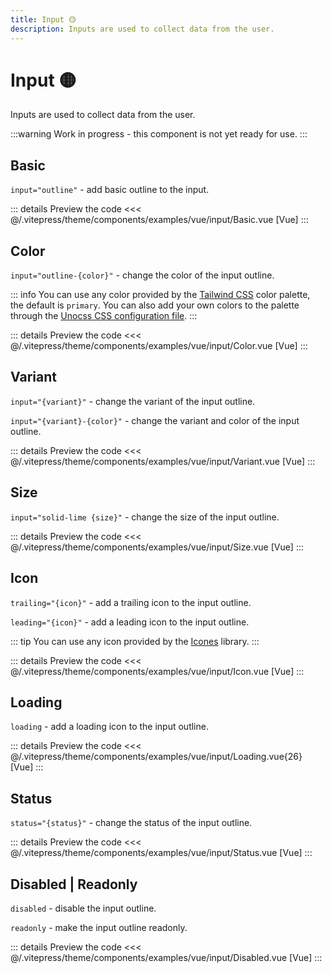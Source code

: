 ```yaml
---
title: Input 🟡
description: Inputs are used to collect data from the user.
---
```


# Input 🟡

Inputs are used to collect data from the user.

:::warning
Work in progress - this component is not yet ready for use.
:::

## Basic
`input="outline"` - add basic outline to the input.

<AppExemplar>
  <NVInput
    type="email"
    input="outline"
    placeholder="Enter your email address"
  />
</AppExemplar>

::: details Preview the code
  <<< @/.vitepress/theme/components/examples/vue/input/Basic.vue [Vue]
:::

## Color
`input="outline-{color}"` - change the color of the input outline.

::: info
You can use any color provided by the [Tailwind CSS](https://tailwindcss.com/docs/customizing-colors) color palette, the default is `primary`. You can also add your own colors to the palette through the [Unocss CSS configuration file](https://unocss.dev/guide/config-file).
:::

<AppExemplar>
  <ExampleVueInputColor/>
</AppExemplar>

::: details Preview the code
  <<< @/.vitepress/theme/components/examples/vue/input/Color.vue [Vue]
:::

## Variant
`input="{variant}"` - change the variant of the input outline.

`input="{variant}-{color}"` - change the variant and color of the input outline.

<AppExemplar>
  <ExampleVueInputVariant/>
</AppExemplar>

::: details Preview the code
  <<< @/.vitepress/theme/components/examples/vue/input/Variant.vue [Vue]
:::

## Size
`input="solid-lime {size}"` - change the size of the input outline.

<AppExemplar>
  <ExampleVueInputSize/>
</AppExemplar>

::: details Preview the code
  <<< @/.vitepress/theme/components/examples/vue/input/Size.vue [Vue]
:::

## Icon
`trailing="{icon}"` - add a trailing icon to the input outline.

`leading="{icon}"` - add a leading icon to the input outline.

::: tip
You can use any icon provided by the [Icones](https://icones.js.org/) library.
:::

<AppExemplar>
  <ExampleVueInputIcon/>
</AppExemplar>

::: details Preview the code
  <<< @/.vitepress/theme/components/examples/vue/input/Icon.vue [Vue]
:::

## Loading
`loading` - add a loading icon to the input outline.

<AppExemplar>
  <ExampleVueInputLoading/>
</AppExemplar>

::: details Preview the code
  <<< @/.vitepress/theme/components/examples/vue/input/Loading.vue{26} [Vue]
:::

## Status
`status="{status}"` - change the status of the input outline.

<AppExemplar>
  <ExampleVueInputStatus/>
</AppExemplar>

::: details Preview the code
  <<< @/.vitepress/theme/components/examples/vue/input/Status.vue [Vue]
:::

## Disabled | Readonly
`disabled` - disable the input outline.

`readonly` - make the input outline readonly.

<AppExemplar>
  <ExampleVueInputDisabled/>
</AppExemplar>

::: details Preview the code
  <<< @/.vitepress/theme/components/examples/vue/input/Disabled.vue [Vue]
:::


